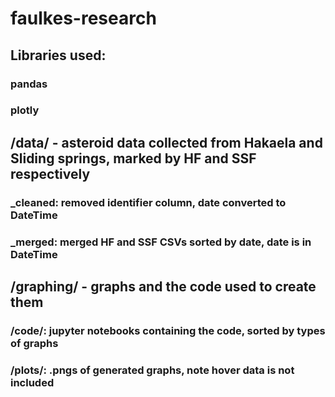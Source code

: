 # faulkes-research
## Libraries used:
  ### pandas
  ### plotly

## /data/ - asteroid data collected from Hakaela and Sliding springs, marked by HF and SSF respectively
  ### _cleaned: removed identifier column, date converted to DateTime
  ### _merged: merged HF and SSF CSVs sorted by date, date is in DateTime

## /graphing/ - graphs and the code used to create them
  ### /code/: jupyter notebooks containing the code, sorted by types of graphs
  ### /plots/: .pngs of generated graphs, note hover data is not included
